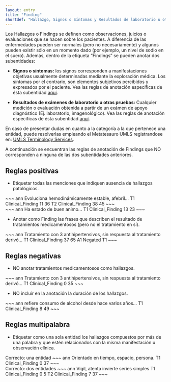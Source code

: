 ```yaml
---
layout: entry
title: "Finding"
shortdef: "Hallazgo, Signos o Síntomas y Resultados de laboratorio u otras pruebas"
---
```


Los Hallazgos o Findings se definen como observaciones, juicios o evaluaciones que se hacen sobre los pacientes. A diferencia de las enfermedades pueden ser normales (pero no necesariamente) y algunos pueden existir sólo en un momento dado (por ejemplo, un nivel de sodio en el suero).
Además, dentro de la etiqueta “Findings” se pueden anotar dos subentidades: 

  * **Signos o síntomas:** los signos corresponden a manifestaciones objetivas usualmente determinadas mediante la exploración médica. Los síntomas por el contrario, son elementos subjetivos percibidos y expresados por el paciente. Vea las reglas de anotación específicas de ésta subentidad [aquí](../finding/Sign%20or%20Symptom).

  * **Resultados de exámenes de laboratorio u otras pruebas:** Cualquier medición o evaluación obtenida a partir de un exámen de apoyo diagnóstico (Ej. laboratorio, imagenológico). Vea las reglas de anotación específicas de ésta subentidad [aquí](../finding/Laboratory%20or%20Test%20Result).

En caso de presentar dudas en cuanto a la categoría a la que pertenece una entidad, puede resolverlas empleando el Metatesauro UMLS registrandose en: [UMLS Terminology Services](https://uts.nlm.nih.gov//license.html).  

A continuación se encuentran las reglas de anotación de Findings que NO corresponden a ninguna de las dos subentidades anteriores.

## Reglas positivas

* Etiquetar todas las menciones que indiquen ausencia de hallazgos patológicos.

<div class="annotation-correct" markdown="1">
~~~ ann
Evoluciona hemodinámicamente estable, afebril…
T1 Clinical_Finding 11 36 
T2 Clinical_Finding 38 45 
~~~
</div>

<div class="annotation-correct" markdown="1">
~~~ ann
Ha estado de buen animo…
T1 Clinical_Finding 13 23 
~~~
</div>

<!---
Esto debería ir en otra categoría dentro de finding llamada Factores de riesgo
* Etiquetar dentro de esta categoría las frases que describen hábitos de consumo.

<div class="annotation-correct" markdown="1">
~~~ ann
Consumo de alcohol: +, conusmo de cigarro: - ....
T1 Clinical_Finding 11 21 
T2 Clinical_Finding 34 44 
~~~
</div>
-->

* Anotar como Finding las frases que describen el resultado de tratamientos medicamentosos (pero no el tratamiento en sí).

<div class="annotation-correct" markdown="1">
~~~ ann
Tratamiento con 3 antihipertensivos, sin respuesta al tratamiento derivó...
T1 Clinical_Finding 37 65 
A1 Negated T1 
~~~
</div>

## Reglas negativas

* NO anotar tratamientos medicamentosos como hallazgos.

<div class="annotation-incorrect" markdown="1">
~~~ ann
Tratamiento con 3 antihipertensivos, sin respuesta al tratamiento derivó...
T1 Clinical_Finding 0 35 
~~~
</div>

* NO incluir en la anotación la duración de los hallazgos.

<div class="annotation-incorrect" markdown="1">
~~~ ann
refiere consumo de alcohol desde hace varios años…
T1 Clinical_Finding 8 49 
~~~
</div>

## Reglas multipalabra

* Etiquetar como una sola entidad los hallazgos compuestos por más de una palabra y que estén relacionados con la misma manifestación u observación clínica.

<div class="annotation-correct" markdown="1">
Correcto: una entidad
~~~ ann
Orientado en tiempo, espacio, persona.
T1 Clinical_Finding 0 37 
~~~
</div>

<div class="annotation-correct" markdown="1">
Correcto: dos entidades
~~~ ann
Vigil, atenta invierte series simples
T1 Clinical_Finding 0 5 
T2 Clinical_Finding 7 37 
~~~
</div>
